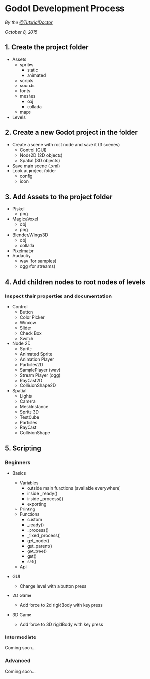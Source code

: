 
# Godot Development Process

*By the [@TutorialDoctor](https://twitter.com/TutorialDoctor)*

*October 8, 2015*

## 1. Create the project folder
- Assets
	- sprites
		- static
		- animated
	- scripts
	- sounds
	- fonts
	- meshes
		- obj
		- collada
	- maps
- Levels

## 2. Create a new Godot project in the folder
- Create a scene with root node and save it (3 scenes)
	- Control (GUI)
	- Node2D (2D objects)
	- Spatial (3D objects)
- Save main scene (.xml)
- Look at project folder
	- config
	- icon

## 3. Add Assets to the project folder
- Piskel
	- png
- MagicaVoxel
	- obj
	- png
- Blender/Wings3D
	- obj
	- collada
- Pixelmator
- Audacity
	- wav (for samples)
	- ogg (for streams)

## 4. Add children nodes to root nodes of levels
### Inspect their properties and documentation
- Control
	- Button
	- Color Picker
	- Window
	- Slider
	- Check Box
	- Switch
- Node 2D
	- Sprite
	- Animated Sprite
	- Animation Player
	- Particles2D
	- SamplePlayer (wav)
	- Stream Player (ogg)
	- RayCast2D
	- CollisionShape2D
- Spatial
	- Lights
	- Camera
	- MeshInstance
	- Sprite 3D
	- TestCube
	- Particles
	- RayCast
	- CollisionShape

## 5. Scripting

### Beginners
- Basics
	- Variables
		- outside main functions (available everywhere)
		- inside _ready()
		- inside _process())
		- exporting
	- Printing
	- Functions
		- custom
		- _ready()
		- _process()
		- _fixed_process()
		- get_node()
		- get_parent()
		- get_tree()
		- get()
		- set()
	- Api
	
- GUI
	- Change level with a button press
- 2D Game
	- Add force to 2d rigidBody with key press
- 3D Game
	- Add force to 3D rigidBody with key press

### Intermediate
Coming soon...
### Advanced
Coming soon...
